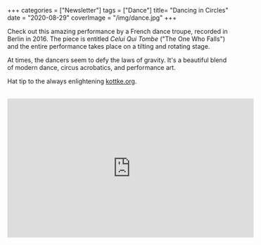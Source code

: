 +++
categories = ["Newsletter"]
tags = ["Dance"]
title= "Dancing in Circles"
date = "2020-08-29"
coverImage = "/img/dance.jpg"
+++

Check out this amazing performance by a French dance troupe, recorded in Berlin in 2016. The piece is entitled *Celui Qui Tombe* ("The One Who Falls") and the entire performance takes place on a tilting and rotating stage. 

<!--more-->

At times, the dancers seem to defy the laws of gravity. It's a beautiful blend of modern dance, circus acrobatics, and performance art.

Hat tip to the always enlightening [kottke.org](https://kottke.org).

<br>

<iframe width="560" height="315" src="https://www.youtube.com/embed/n0zqQxz4DHs" frameborder="0" allow="accelerometer; autoplay; encrypted-media; gyroscope; picture-in-picture" allowfullscreen></iframe>
